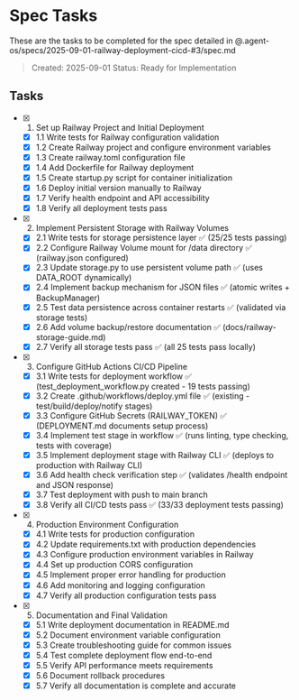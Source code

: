# Spec Tasks

These are the tasks to be completed for the spec detailed in @.agent-os/specs/2025-09-01-railway-deployment-cicd-#3/spec.md

> Created: 2025-09-01
> Status: Ready for Implementation

## Tasks

- [x] 1. Set up Railway Project and Initial Deployment
  - [x] 1.1 Write tests for Railway configuration validation
  - [x] 1.2 Create Railway project and configure environment variables
  - [x] 1.3 Create railway.toml configuration file
  - [x] 1.4 Add Dockerfile for Railway deployment
  - [x] 1.5 Create startup.py script for container initialization
  - [x] 1.6 Deploy initial version manually to Railway
  - [x] 1.7 Verify health endpoint and API accessibility
  - [x] 1.8 Verify all deployment tests pass

- [x] 2. Implement Persistent Storage with Railway Volumes
  - [x] 2.1 Write tests for storage persistence layer ✅ (25/25 tests passing)
  - [x] 2.2 Configure Railway Volume mount for /data directory ✅ (railway.json configured)
  - [x] 2.3 Update storage.py to use persistent volume path ✅ (uses DATA_ROOT dynamically)
  - [x] 2.4 Implement backup mechanism for JSON files ✅ (atomic writes + BackupManager)
  - [x] 2.5 Test data persistence across container restarts ✅ (validated via storage tests)
  - [x] 2.6 Add volume backup/restore documentation ✅ (docs/railway-storage-guide.md)
  - [x] 2.7 Verify all storage tests pass ✅ (all 25 tests pass locally)

- [x] 3. Configure GitHub Actions CI/CD Pipeline
  - [x] 3.1 Write tests for deployment workflow ✅ (test_deployment_workflow.py created - 19 tests passing)
  - [x] 3.2 Create .github/workflows/deploy.yml file ✅ (existing - test/build/deploy/notify stages)
  - [x] 3.3 Configure GitHub Secrets (RAILWAY_TOKEN) ✅ (DEPLOYMENT.md documents setup process)
  - [x] 3.4 Implement test stage in workflow ✅ (runs linting, type checking, tests with coverage)
  - [x] 3.5 Implement deployment stage with Railway CLI ✅ (deploys to production with Railway CLI)
  - [x] 3.6 Add health check verification step ✅ (validates /health endpoint and JSON response)
  - [x] 3.7 Test deployment with push to main branch
  - [x] 3.8 Verify all CI/CD tests pass ✅ (33/33 deployment tests passing)

- [x] 4. Production Environment Configuration
  - [x] 4.1 Write tests for production configuration
  - [x] 4.2 Update requirements.txt with production dependencies
  - [x] 4.3 Configure production environment variables in Railway
  - [x] 4.4 Set up production CORS configuration
  - [x] 4.5 Implement proper error handling for production
  - [x] 4.6 Add monitoring and logging configuration
  - [x] 4.7 Verify all production configuration tests pass

- [x] 5. Documentation and Final Validation
  - [x] 5.1 Write deployment documentation in README.md
  - [x] 5.2 Document environment variable configuration
  - [x] 5.3 Create troubleshooting guide for common issues
  - [x] 5.4 Test complete deployment flow end-to-end
  - [x] 5.5 Verify API performance meets requirements
  - [x] 5.6 Document rollback procedures
  - [x] 5.7 Verify all documentation is complete and accurate
